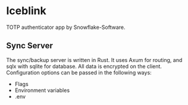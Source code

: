 # Iceblink

TOTP authenticator app by Snowflake-Software.

## Sync Server

The sync/backup server is written in Rust. It uses Axum for routing, and sqlx
with sqlite for database. All data is encrypted on the client. Configuration
options can be passed in the following ways:

- Flags
- Environment variables
- .env
